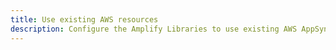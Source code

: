 ```yaml
---
title: Use existing AWS resources
description: Configure the Amplify Libraries to use existing AWS AppSync resources by referencing them in your configuration.
---
```


<inline-fragment platform="android" src="~/lib/graphqlapi/fragments/existing-resources.md" />
<inline-fragment platform="ios" src="~/lib/graphqlapi/fragments/existing-resources.md" />